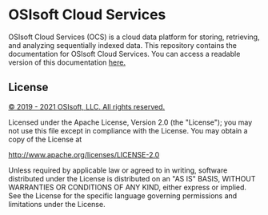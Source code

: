 # OSIsoft Cloud Services

OSIsoft Cloud Services (OCS) is a cloud data platform for storing, retrieving, and analyzing sequentially indexed data. This repository contains the documentation for OSIsoft Cloud Services. You can access a readable version of this documentation [here.](https://ocs-docs.osisoft.com/)

## License

<a href="https://www.osisoft.com/copyright/">© 2019 - 2021 OSIsoft, LLC. All rights reserved.</a>

Licensed under the Apache License, Version 2.0 (the "License"); you may not use this file except in compliance with the License. You may obtain a copy of the License at

http://www.apache.org/licenses/LICENSE-2.0

Unless required by applicable law or agreed to in writing, software distributed under the License is distributed on an "AS IS" BASIS, WITHOUT WARRANTIES OR CONDITIONS OF ANY KIND, either express or implied. See the License for the specific language governing permissions and limitations under the License.
